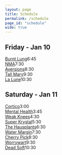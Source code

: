 ```yaml
---
layout: page
title: Schedule
permalink: /schedule
page_id: "schedule"
wide: true
---
```


<div class="schedule">
    <div class="day" id="friday">
        <h2>Friday - Jan 10</h2>
        <div class="band"><a href="/bands/burnt_lung.html">Burnt Lung</a><span>6:45</span></div>
        <div class="band"><a href="/bands/nma.html">NMA</a><span>7:30</span></div>
        <div class="band"><a href="/bands/aversions.html">Aversions</a><span>8:30</span></div>
        <div class="band"><a href="/bands/tall_mary.html">Tall Mary</a><span>9:30</span></div>
        <div class="band"><a href="/bands/la_lune.html">La Lune</a><span>10:30</span></div>
    </div>
    <div class="day" id="saturday">
        <h2>Saturday - Jan 11</h2>
        <div class="band"><a href="/bands/cortico.html">Cortico</a><span>3:00</span></div>
        <div class="band"><a href="/bands/mental_health.html">Mental Health</a><span>3:45</span></div>
        <div class="band"><a href="/bands/weak_knees.html">Weak Knees</a><span>4:30</span></div>
        <div class="band"><a href="/bands/superkrystal.html">Super Krystal</a><span>5:30</span></div>
        <div class="band"><a href="/bands/the_hausplants.html">The Hausplants</a><span>6:30</span></div>
        <div class="band"><a href="/bands/water_margin.html">Water Margin</a><span>7:30</span></div>
        <div class="band"><a href="/bands/cherry_pick.html">Cherry Pick</a><span>8:30</span></div>
        <div class="band"><a href="/bands/worrywart.html">Worrywart</a><span>9:30</span></div>
        <div class="band"><a href="/bands/dead_soft.html">Dead Soft</a><span>10:30</span></div>
    </div>
</div>